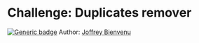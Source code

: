 # Challenge: Duplicates remover

[![Generic badge](https://img.shields.io/badge/Python-3.8-blue.svg)](https://www.python.org/downloads/release/python-380/)
Author: [Joffrey Bienvenu](https://github.com/Joffreybvn)
